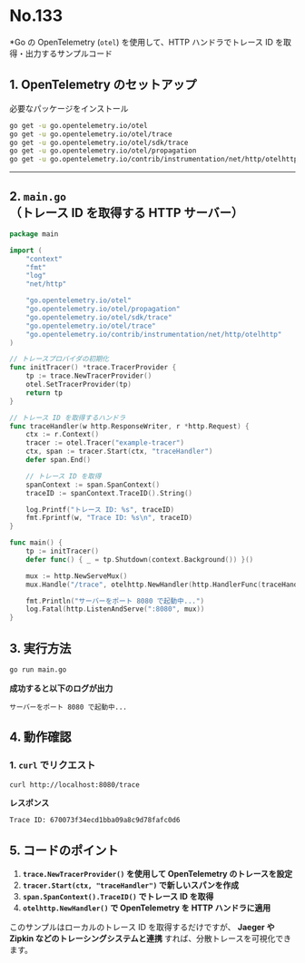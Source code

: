 # No.133

*Go の OpenTelemetry (`otel`) を使用して、HTTP ハンドラでトレース ID を取得・出力するサンプルコード

## **1. OpenTelemetry のセットアップ**

必要なパッケージをインストール

```sh
go get -u go.opentelemetry.io/otel
go get -u go.opentelemetry.io/otel/trace
go get -u go.opentelemetry.io/otel/sdk/trace
go get -u go.opentelemetry.io/otel/propagation
go get -u go.opentelemetry.io/contrib/instrumentation/net/http/otelhttp
```

---

## **2. `main.go`（トレース ID を取得する HTTP サーバー）**

```go
package main

import (
    "context"
    "fmt"
    "log"
    "net/http"

    "go.opentelemetry.io/otel"
    "go.opentelemetry.io/otel/propagation"
    "go.opentelemetry.io/otel/sdk/trace"
    "go.opentelemetry.io/otel/trace"
    "go.opentelemetry.io/contrib/instrumentation/net/http/otelhttp"
)

// トレースプロバイダの初期化
func initTracer() *trace.TracerProvider {
    tp := trace.NewTracerProvider()
    otel.SetTracerProvider(tp)
    return tp
}

// トレース ID を取得するハンドラ
func traceHandler(w http.ResponseWriter, r *http.Request) {
    ctx := r.Context()
    tracer := otel.Tracer("example-tracer")
    ctx, span := tracer.Start(ctx, "traceHandler")
    defer span.End()

    // トレース ID を取得
    spanContext := span.SpanContext()
    traceID := spanContext.TraceID().String()

    log.Printf("トレース ID: %s", traceID)
    fmt.Fprintf(w, "Trace ID: %s\n", traceID)
}

func main() {
    tp := initTracer()
    defer func() { _ = tp.Shutdown(context.Background()) }()

    mux := http.NewServeMux()
    mux.Handle("/trace", otelhttp.NewHandler(http.HandlerFunc(traceHandler), "traceHandler"))

    fmt.Println("サーバーをポート 8080 で起動中...")
    log.Fatal(http.ListenAndServe(":8080", mux))
}
```

## **3. 実行方法**

```sh
go run main.go
```

**成功すると以下のログが出力**

```
サーバーをポート 8080 で起動中...
```

## **4. 動作確認**

### **1. `curl` でリクエスト**

```sh
curl http://localhost:8080/trace
```

**レスポンス**

```
Trace ID: 670073f34ecd1bba09a8c9d78fafc0d6
```

## **5. コードのポイント**

1. **`trace.NewTracerProvider()` を使用して OpenTelemetry のトレースを設定**
2. **`tracer.Start(ctx, "traceHandler")` で新しいスパンを作成**
3. **`span.SpanContext().TraceID()` でトレース ID を取得**
4. **`otelhttp.NewHandler()` で OpenTelemetry を HTTP ハンドラに適用**

このサンプルはローカルのトレース ID を取得するだけですが、
**Jaeger や Zipkin などのトレーシングシステムと連携** すれば、分散トレースを可視化できます。
